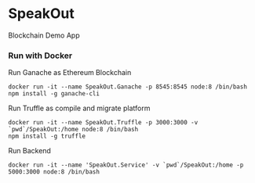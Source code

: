 # SpeakOut

Blockchain Demo App

### Run with Docker

Run Ganache as Ethereum Blockchain

    docker run -it --name SpeakOut.Ganache -p 8545:8545 node:8 /bin/bash
    npm install -g ganache-cli

Run Truffle as compile and migrate platform

    docker run -it --name SpeakOut.Truffle -p 3000:3000 -v `pwd`/SpeakOut:/home node:8 /bin/bash
    npm install -g truffle

Run Backend

    docker run -it --name 'SpeakOut.Service' -v `pwd`/SpeakOut:/home -p 5000:3000 node:8 /bin/bash
